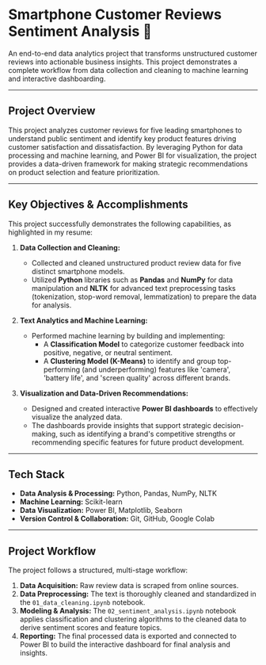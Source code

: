 # Smartphone Customer Reviews Sentiment Analysis 📱

An end-to-end data analytics project that transforms unstructured customer reviews into actionable business insights. This project demonstrates a complete workflow from data collection and cleaning to machine learning and interactive dashboarding.

---

## Project Overview

This project analyzes customer reviews for five leading smartphones to understand public sentiment and identify key product features driving customer satisfaction and dissatisfaction. By leveraging Python for data processing and machine learning, and Power BI for visualization, the project provides a data-driven framework for making strategic recommendations on product selection and feature prioritization.

---

## Key Objectives & Accomplishments

This project successfully demonstrates the following capabilities, as highlighted in my resume:

1.  **Data Collection and Cleaning:**
    * Collected and cleaned unstructured product review data for five distinct smartphone models.
    * Utilized **Python** libraries such as **Pandas** and **NumPy** for data manipulation and **NLTK** for advanced text preprocessing tasks (tokenization, stop-word removal, lemmatization) to prepare the data for analysis.

2.  **Text Analytics and Machine Learning:**
    * Performed machine learning by building and implementing:
        * A **Classification Model** to categorize customer feedback into positive, negative, or neutral sentiment.
        * A **Clustering Model (K-Means)** to identify and group top-performing (and underperforming) features like 'camera', 'battery life', and 'screen quality' across different brands.

3.  **Visualization and Data-Driven Recommendations:**
    * Designed and created interactive **Power BI dashboards** to effectively visualize the analyzed data.
    * The dashboards provide insights that support strategic decision-making, such as identifying a brand's competitive strengths or recommending specific features for future product development.

---

## Tech Stack

* **Data Analysis & Processing:** Python, Pandas, NumPy, NLTK
* **Machine Learning:** Scikit-learn
* **Data Visualization:** Power BI, Matplotlib, Seaborn
* **Version Control & Collaboration:** Git, GitHub, Google Colab

---

## Project Workflow

The project follows a structured, multi-stage workflow:

1.  **Data Acquisition:** Raw review data is scraped from online sources.
2.  **Data Preprocessing:** The text is thoroughly cleaned and standardized in the `01_data_cleaning.ipynb` notebook.
3.  **Modeling & Analysis:** The `02_sentiment_analysis.ipynb` notebook applies classification and clustering algorithms to the cleaned data to derive sentiment scores and feature topics.
4.  **Reporting:** The final processed data is exported and connected to Power BI to build the interactive dashboard for final analysis and insights.
